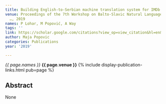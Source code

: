 ```yaml
---
title: Building English-to-Serbian machine translation system for IMDb movie reviews
venue: Proceedings of the 7th Workshop on Balto-Slavic Natural Language Processing
  …, 2019
names: P Lohar, M Popović, A Way
tags: ''
link: https://scholar.google.com/citations?view_op=view_citation&hl=en&user=KdAV2Y0AAAAJ&pagesize=100&sortby=pubdate&citation_for_view=KdAV2Y0AAAAJ:kRWSkSYxWN8C
author: Maja Popovic
categories: Publications
year: '2019'

---
```


*{{ page.names }}*
**{{ page.venue }}**
{% include display-publication-links.html pub=page %}
## Abstract

None